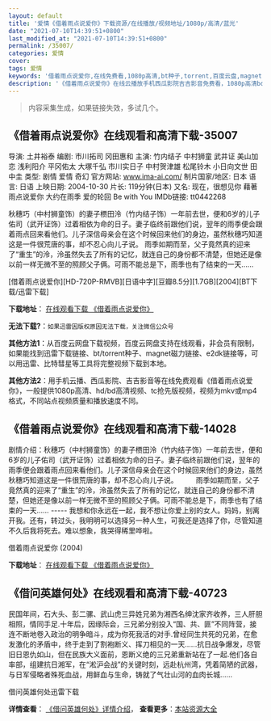 ```yaml
---
layout: default
title: '爱情《借着雨点说爱你》下载资源/在线播放/视频地址/1080p/高清/蓝光'
date: "2021-07-10T14:39:51+0800"
last_modified_at: "2021-07-10T14:39:51+0800"
permalink: /35007/
categories: 爱情
cover:
tags: 爱情
keywords: '借着雨点说爱你,在线免费看,1080p高清,bt种子,torrent,百度云盘,magnet,磁力链,迅雷下载资源'
description: '《借着雨点说爱你》在线云播放手机西瓜影院吉吉影音免费看，1080p高清bd/hd未删减完整版和tc抢先枪版，mkv/mp4格式，附带bt/torrent种子、magnet/磁力链、百度云盘、网盘资源迅雷下载链接'
---
```


>内容采集生成，如果链接失效，多试几个。


## 《借着雨点说爱你》在线观看和高清下载-35007

导演: 土井裕泰 编剧: 市川拓司 冈田惠和 主演: 竹内结子 中村狮童 武井证 美山加恋 浅利阳介 平冈佑太 大塚千弘 市川实日子 中村贺津雄 松尾铃木 小日向文世 田中圭 类型: 剧情 爱情 奇幻 官方网站: www.ima-ai.com/ 制片国家/地区: 日本 语言: 日语 上映日期: 2004-10-30 片长: 119分钟(日本) 又名: 现在，很想见你 藉著雨点说爱你 大约在雨季 爱的轮回 Be with You IMDb链接: tt0442268

秋穗巧（中村狮童饰）的妻子槚田泠（竹内结子饰）一年前去世，便和6岁的儿子佑司（武开证饰）过着相依为命的日子。妻子临终前跟他们说，翌年的雨季便会跟着雨点回来看他们。儿子深信母亲会在这个时候回来他们的身边，虽然秋穗巧知道这是一件很荒唐的事，却不忍心向儿子说。 雨季如期而至，父子竟然真的迎来了“重生”的泠，泠虽然失去了所有的记忆，就连自己的身份都不清楚，但她还是像以前一样无微不至的照顾父子俩。可雨不能总是下，雨季也有了结束的一天……


[借着雨点说爱你][HD-720P-RMVB][日语中字][豆瓣8.5分][1.7GB][2004][BT下载/迅雷下载]

**下载地址**： [在线观看下载 《借着雨点说爱你》](https://www.btdx8.com/torrent/be_with_you_2004.html) 


**无法下载?**：`如果迅雷因版权原因无法下载，关注微信公众号 `

**其他方法1**：从百度云网盘下载视频，百度云网盘支持在线观看，非会员有限制，如果能找到迅雷下载链接、bt/torrent种子、magnet磁力链接、e2dk链接等，可以用迅雷、比特彗星等工具将完整视频下载到本地。

**其他方法2**：用手机云播、西瓜影院、吉吉影音等在线免费观看《借着雨点说爱你》，一般提供1080p高清、hd/bd高清视频、tc抢先版视频，视频为mkv或mp4格式，不同站点视频质量和播放速度不同。


## 《借着雨点说爱你》在线观看和高清下载-14028

剧情介绍：秋穗巧（中村狮童饰）的妻子槚田泠（竹内结子饰）一年前去世，便和6岁的儿子佑司（武开证饰）过着相依为命的日子。妻子临终前跟他们说，翌年的雨季便会跟着雨点回来看他们。儿子深信母亲会在这个时候回来他们的身边，虽然秋穗巧知道这是一件很荒唐的事，却不忍心向儿子说。  　　雨季如期而至，父子竟然真的迎来了“重生”的泠，泠虽然失去了所有的记忆，就连自己的身份都不清楚，但她还是像以前一样无微不至的照顾父子俩。可雨不能总是下，雨季也有了结束的一天…… ----- 我想和你永远在一起，我不想让你爱上别的女人。妈妈，别离开我。还有，转过头，我明明可以选择另一种人生，可我还是选择了你，尽管知道不久后我将死去。难以想象，我哭得稀里哗啦。


借着雨点说爱你 (2004)

**下载地址**： [在线观看下载 《借着雨点说爱你》](https://www.btbtdy.me/btdy/dy5468.html) 


## 《借问英雄何处》在线观看和高清下载-40723

民国年间，石大头、彭二骡、武山虎三异姓兄弟为湘西名绅沈家齐收养，三人肝胆相照，情同手足.十年后，因缘际会，三兄弟分别投入“国、共、匪”不同阵营，接连不断地卷入政治的明争暗斗，成为你死我活的对手.曾经同生共死的兄弟，在愈发激化的矛盾中，终于走到了割袍断义、挥刀相见的一天&hellip;…抗日战争爆发，尽管旧日恩仇如山，但在民族大义面前，恩断义绝的三兄弟重新站在了一起.他们各自率部，组建抗日湘军，在&ldquo;淞沪会战”的关键时刻，远赴杭州湾，凭着简陋的武器，与日军侵略者殊死血战，用鲜血与生命，铸就了气壮山河的血肉长城&hellip;…


借问英雄何处迅雷下载

**详情查看**： [《借问英雄何处》详情介绍](/movie/40723/)， **查看更多**：[本站资源大全](/movie/t/all/)

